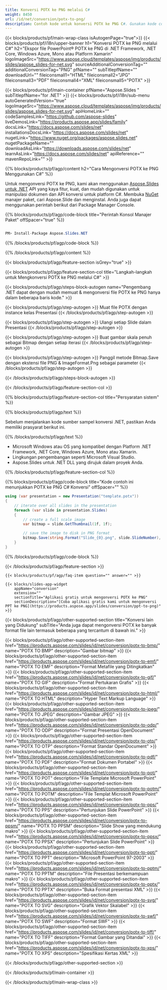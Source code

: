 ```yaml
---
title: Konversi POTX ke PNG melalui C#
weight: 8450
url: /id/net/conversion/potx-to-png/ 
description: Contoh kode untuk konversi POTX ke PNG C#. Gunakan kode contoh API untuk file batch POTX ke konversi PNG dalam VB.NET, Asp.NET atau aplikasi berbasis .NET.
---
```


{{< blocks/products/pf/main-wrap-class isAutogenPage="true">}}
{{< blocks/products/pf/i18n/upper-banner h1="Konversi POTX ke PNG melalui C#" h2="Ekspor file PowerPoint® POTX ke PNG di .NET Framework, .NET Core, Windows Azure, Mono atau Platform Xamarin" logoImageSrc="https://www.aspose.cloud/templates/aspose/img/products/slides/aspose_slides-for-net.svg" sourceAdditionalConversionTag="" additionalConversionTag="PNG" pfName="" subTitlepfName="" downloadUrl="" fileiconsmall1="HTML" fileiconsmall2="JPG" fileiconsmall3="PDF" fileiconsmall4="XML" fileiconsmall5="POTX" >}}

{{< blocks/products/pf/main-container pfName="Aspose.Slides " subTitlepfName="for .NET" >}}
{{< blocks/products/pf/i18n/sub-menu autoGeneratedVersion="true" logoImageSrc="https://www.aspose.cloud/templates/aspose/img/products/slides/aspose_slides-for-net.svg" apiHomeLink="" codeSamplesLink="https://github.com/aspose-slides" liveDemosLink="https://products.aspose.app/slides/family" docsLink="https://docs.aspose.com/slides/net" installationsDocsLink="https://docs.aspose.com/slides/net" nugetLink="https://www.nuget.org/packages/aspose.slides.net" nugetPackageName="" downloadAsLink="https://downloads.aspose.com/slides/net" learnAsLink="https://docs.aspose.com/slides/net" apiReference="" mavenRepoLink="" >}}

{{% blocks/products/pf/agp/content h2="Cara Mengonversi POTX ke PNG Menggunakan C#" %}}

 Untuk mengonversi POTX ke PNG, kami akan menggunakan
 [Aspose.Slides untuk .NET](https://products.aspose.com/slides/id/net)
 API yang kaya fitur, kuat, dan mudah digunakan untuk manipulasi dokumen dan API konversi untuk platform C#. Membuka
 [NuGet](https://www.nuget.org/packages/aspose.slides.net)
 manajer paket, cari
 Aspose.Slide
 dan menginstal. Anda juga dapat menggunakan perintah berikut dari Package Manager Console.

{{% blocks/products/pf/agp/code-block title="Perintah Konsol Manajer Paket" offSpacer="true" %}}

```cs

PM> Install-Package Aspose.Slides.NET

```

{{% /blocks/products/pf/agp/code-block %}}

{{% /blocks/products/pf/agp/content %}}

{{< blocks/products/pf/agp/feature-section isGrey="true" >}}


{{< blocks/products/pf/agp/feature-section-col title="Langkah-langkah untuk Mengkonversi POTX ke PNG melalui C#" >}}

{{< blocks/products/pf/agp/steps-block-autogen name="Pengembang .NET dapat dengan mudah memuat & mengonversi file POTX ke PNG hanya dalam beberapa baris kode." >}}

{{< blocks/products/pf/agp/step-autogen >}}
Muat file POTX dengan instance kelas Presentasi
{{< /blocks/products/pf/agp/step-autogen >}}

{{< blocks/products/pf/agp/step-autogen >}}
Ulangi setiap Slide dalam Presentasi
{{< /blocks/products/pf/agp/step-autogen >}}

{{< blocks/products/pf/agp/step-autogen >}}
Buat gambar skala penuh sebagai Bitmap dengan setiap iterasi
{{< /blocks/products/pf/agp/step-autogen >}}

{{< blocks/products/pf/agp/step-autogen >}}
Panggil metode Bitmap.Save dengan ekstensi file PNG & ImageFormat.Png sebagai parameter
{{< /blocks/products/pf/agp/step-autogen >}}

{{< /blocks/products/pf/agp/steps-block-autogen >}}

{{< /blocks/products/pf/agp/feature-section-col >}}

{{% blocks/products/pf/agp/feature-section-col title="Persyaratan sistem" %}}

{{% blocks/products/pf/agp/text %}}

 Sebelum menjalankan kode sumber sampel konversi .NET, pastikan Anda memiliki prasyarat berikut ini.

{{% /blocks/products/pf/agp/text %}}

- Microsoft Windows atau OS yang kompatibel dengan Platform .NET Framework, .NET Core, Windows Azure, Mono atau Xamarin.
- Lingkungan pengembangan seperti Microsoft Visual Studio.
- Aspose.Slides untuk .NET DLL yang dirujuk dalam proyek Anda.

{{% /blocks/products/pf/agp/feature-section-col %}}

{{% blocks/products/pf/agp/code-block title="Kode contoh ini menunjukkan POTX ke PNG C# Konversi" offSpacer="" %}}

```cs
using (var presentation = new Presentation("template.potx"))
{
    // iterate over all slides in the presentation
    foreach (var slide in presentation.Slides)
    {
        // create a full scale image
        var bitmap = slide.GetThumbnail(1f, 1f);

        // save the image to disk in PNG format
        bitmap.Save(string.Format("Slide_{0}.png", slide.SlideNumber), System.Drawing.Imaging.ImageFormat.Png);
    }
} 

```

{{% /blocks/products/pf/agp/code-block %}}

{{< /blocks/products/pf/agp/feature-section >}}

    {{< blocks/products/pf/agp/faq-item question="" answer="" >}}
 

<!-- aboutfile Starts -->

<!-- aboutfile Ends -->

    {{< blocks/slides-app-widget 
        appName="conversion"
        extension=""
        sectionTitle="Aplikasi gratis untuk mengonversi POTX ke PNG" 
        sectionDescription="[Coba aplikasi gratis kami untuk mengonversi PPT ke PNG](https://products.aspose.app/slides/conversion/ppt-to-png)" 
    >}}
    
{{< blocks/products/pf/agp/other-supported-section title="Konversi lain yang Didukung" subTitle="Anda juga dapat mengonversi POTX ke banyak format file lain termasuk beberapa yang tercantum di bawah ini." >}}

{{< blocks/products/pf/agp/other-supported-section-item href="https://products.aspose.com/slides/id/net/conversion/potx-to-bmp/" name="POTX TO BMP" description="Gambar bitmap" >}}
{{< blocks/products/pf/agp/other-supported-section-item href="https://products.aspose.com/slides/id/net/conversion/potx-to-emf/" name="POTX TO EMF" description="Format Metafile yang Ditingkatkan" >}}
{{< blocks/products/pf/agp/other-supported-section-item href="https://products.aspose.com/slides/id/net/conversion/potx-to-gif/" name="POTX TO GIF" description="Format Pertukaran Grafis" >}}
{{< blocks/products/pf/agp/other-supported-section-item href="https://products.aspose.com/slides/id/net/conversion/potx-to-html/" name="POTX TO HTML" description="Hyper Text Markup Language" >}}
{{< blocks/products/pf/agp/other-supported-section-item href="https://products.aspose.com/slides/id/net/conversion/potx-to-jpeg/" name="POTX TO JPEG" description="Gambar JPEG" >}}
{{< blocks/products/pf/agp/other-supported-section-item href="https://products.aspose.com/slides/id/net/conversion/potx-to-odp/" name="POTX TO ODP" description="Format Presentasi OpenDocument" >}}
{{< blocks/products/pf/agp/other-supported-section-item href="https://products.aspose.com/slides/id/net/conversion/potx-to-otp/" name="POTX TO OTP" description="Format Standar OpenDocument" >}}
{{< blocks/products/pf/agp/other-supported-section-item href="https://products.aspose.com/slides/id/net/conversion/potx-to-pdf/" name="POTX TO PDF" description="Format Dokumen Portabel" >}}
{{< blocks/products/pf/agp/other-supported-section-item href="https://products.aspose.com/slides/id/net/conversion/potx-to-pot/" name="POTX TO POT" description="File Template Microsoft PowerPoint" >}}
{{< blocks/products/pf/agp/other-supported-section-item href="https://products.aspose.com/slides/id/net/conversion/potx-to-potm/" name="POTX TO POTM" description="File Templat Microsoft PowerPoint" >}}
{{< blocks/products/pf/agp/other-supported-section-item href="https://products.aspose.com/slides/id/net/conversion/potx-to-pps/" name="POTX TO PPS" description="Pertunjukan Slide PowerPoint" >}}
{{< blocks/products/pf/agp/other-supported-section-item href="https://products.aspose.com/slides/id/net/conversion/potx-to-ppsm/" name="POTX TO PPSM" description="Slide Show yang mendukung makro" >}}
{{< blocks/products/pf/agp/other-supported-section-item href="https://products.aspose.com/slides/id/net/conversion/potx-to-ppsx/" name="POTX TO PPSX" description="Pertunjukan Slide PowerPoint" >}}
{{< blocks/products/pf/agp/other-supported-section-item href="https://products.aspose.com/slides/id/net/conversion/potx-to-ppt/" name="POTX TO PPT" description="Microsoft PowerPoint 97-2003" >}}
{{< blocks/products/pf/agp/other-supported-section-item href="https://products.aspose.com/slides/id/net/conversion/potx-to-pptm/" name="POTX TO PPTM" description="File Presentasi berkemampuan makro" >}}
{{< blocks/products/pf/agp/other-supported-section-item href="https://products.aspose.com/slides/id/net/conversion/potx-to-pptx/" name="POTX TO PPTX" description="Buka Format presentasi XML" >}}
{{< blocks/products/pf/agp/other-supported-section-item href="https://products.aspose.com/slides/id/net/conversion/potx-to-svg/" name="POTX TO SVG" description="Grafik Vektor Skalabel" >}}
{{< blocks/products/pf/agp/other-supported-section-item href="https://products.aspose.com/slides/id/net/conversion/potx-to-swf/" name="POTX TO SWF" description="Format SWF" >}}
{{< blocks/products/pf/agp/other-supported-section-item href="https://products.aspose.com/slides/id/net/conversion/potx-to-tiff/" name="POTX TO TIFF" description="Format Gambar yang Ditandai" >}}
{{< blocks/products/pf/agp/other-supported-section-item href="https://products.aspose.com/slides/id/net/conversion/potx-to-xps/" name="POTX TO XPS" description="Spesifikasi Kertas XML" >}}

{{< /blocks/products/pf/agp/other-supported-section >}}

{{< /blocks/products/pf/main-container >}}
    
{{< /blocks/products/pf/main-wrap-class >}}